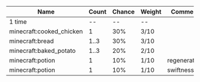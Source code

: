 | Name                     | Count | Chance | Weight | Comment      |
| ------------------------ | ----- | ------ | ------ | ------------ |
| 1 time                   |    -- |     -- |     -- |              |
| minecraft:cooked_chicken |     1 |    30% |   3/10 |              |
| minecraft:bread          |  1..3 |    30% |   3/10 |              |
| minecraft:baked_potato   |  1..3 |    20% |   2/10 |              |
| minecraft:potion         |     1 |    10% |   1/10 | regeneration |
| minecraft:potion         |     1 |    10% |   1/10 | swiftness    |